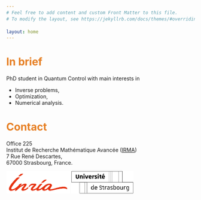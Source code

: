 ```yaml
---
# Feel free to add content and custom Front Matter to this file.
# To modify the layout, see https://jekyllrb.com/docs/themes/#overriding-theme-defaults

layout: home
---
```


# <span style="color:#e67e22"> In brief </span>
PhD student in Quantum Control with main interests in
- Inverse problems,
- Optimization,
- Numerical analysis.
  
# <span style="color:#e67e22"> Contact </span>
Office 225 <br>
Institut de Recherche Mathématique Avancée ([IRMA](https://irma.math.unistra.fr/)) <br>
7 Rue René Descartes, <br>
67000 Strasbourg, France. <br>


<img src="./data/logos/inr_logo_rouge.png" alt="logo INRIA" style="height: 60px; float: bottom;"/>
<img src="./data/logos/Signature_Universite_Strasbourg_Unistra2_Blanc.png" alt="logo UNISTRA" style="height: 60px; float: bottom;"/>
